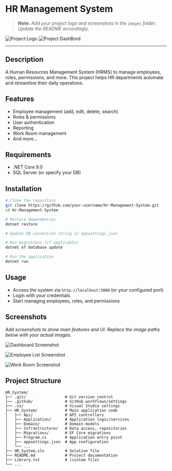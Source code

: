 # HR Management System

> **Note:** _Add your project logo and screenshots in the `images` folder. Update the README accordingly._

![Project Logo](![image](https://github.com/user-attachments/assets/4cbd5dfb-e866-4379-8d77-cf9338f87ae4)
)
![Project DashBord](![image](https://github.com/user-attachments/assets/5b938c8d-e48d-429c-923a-ca2dab696f38)
)

---

## Description
A Human Resources Management System (HRMS) to manage employees, roles, permissions, and more. This project helps HR departments automate and streamline their daily operations.

## Features
- Employee management (add, edit, delete, search)
- Roles & permissions
- User authentication
- Reporting
- Work Room management
- And more...

## Requirements
- .NET Core 9.0
- SQL Server (or specify your DB)

## Installation
```bash
# Clone the repository
git clone https://github.com/your-username/Hr-Management-System.git
cd Hr-Management-System

# Restore dependencies
dotnet restore

# Update DB connection string in appsettings.json

# Run migrations (if applicable)
dotnet ef database update

# Run the application
dotnet run
```

## Usage
- Access the system via `http://localhost:5000` (or your configured port)
- Login with your credentials
- Start managing employees, roles, and permissions

## Screenshots
_Add screenshots to show main features and UI. Replace the image paths below with your actual images._

![Dashboard Screenshot](images/dashboard.png)

![Employee List Screenshot](images/employee-list.png)

![Work Room Screenshot](images/work-room.png)

## Project Structure
```
HR_System/
├── .git/                 # Git version control
├── .github/              # GitHub workflows/settings
├── .vs/                  # Visual Studio settings
├── HR_System/            # Main application code
│   ├── Api/              # API controllers
│   ├── Application/      # Application logic/services
│   ├── Domain/           # Domain models
│   ├── Infrastructure/   # Data access, repositories
│   ├── Migrations/       # EF Core migrations
│   ├── Program.cs        # Application entry point
│   ├── appsettings.json  # App configuration
│   └── ...
├── HR_System.sln         # Solution file
├── README.md             # Project documentation
├── Library.txt           # (custom file)
└── ...
```
